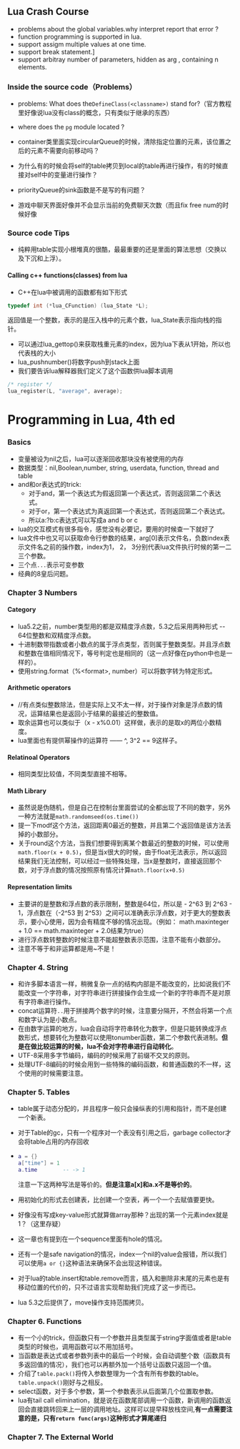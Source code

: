 ## Lua Crash Course

* problems about the global variables.why interpret  report that error ?
* function programming is supported in lua.
* support assigm multiple values at one time.
* support break statement.]
* support arbitray number of parameters, hidden as arg , containing n elements.

### Inside the source code（Problems）

* problems: What does the```DefineClass(<classname>)``` stand for?（官方教程里好像说lua没有class的概念，只有类似于继承的东西）
* where does the ```pg``` module located ? 
* container类里面实现circularQueue的时候，清除指定位置的元素，该位置之后的元素不需要向前移动吗？

* 为什么有的时候会将self的table拷贝到local的table再进行操作，有的时候直接对self中的变量进行操作？
* priorityQueue的sink函数是不是写的有问题？
* 游戏中聊天界面好像并不会显示当前的免费聊天次数（而且fix free num的时候好像

### Source code Tips

* 纯粹用table实现小根堆真的很酷，最最重要的还是里面的算法思想（交换以及下沉和上浮）。

#### Calling c++ functions(classes) from lua

* C++在lua中被调用的函数都有如下形式

```c++
typedef int (*lua_CFunction) (lua_State *L);
```

返回值是一个整数，表示的是压入栈中的元素个数，lua_State表示指向栈的指针。

* 可以通过lua_gettop()来获取栈重元素的index，因为lua下表从1开始，所以也代表栈的大小
* lua_pushnumber()将数字push到stack上面
* 我们要告诉lua解释器我们定义了这个函数供lua脚本调用

```c++
/* register */
lua_register(L, "average", average);
```



# Programming in Lua, 4th ed

### Basics

* 变量被设为nil之后，lua可以逐渐回收那块没有被使用的内存
* 数据类型：nil,Boolean,number, string, userdata, function, thread and table
* and和or表达式的trick: 
  * 对于and，第一个表达式为假返回第一个表达式，否则返回第二个表达式。
  * 对于or，第一个表达式为真返回第一个表达式，否则返回第二个表达式。
  * 所以a:?b:c表达式可以写成a and b or c
* lua的交互模式有很多指令，感觉没有必要记，要用的时候查一下就好了
* lua文件中也又可以获取命令行参数的结果，arg[0]表示文件名，负数index表示文件名之前的操作数，index为1， 2， 3分别代表lua文件执行时候的第一二三个参数。
* 三个点```...```表示可变参数
* 经典的8皇后问题。

### Chapter 3  Numbers

#### Category

* lua5.2之前，number类型用的都是双精度浮点数，5.3之后采用两种形式 -- 64位整数和双精度浮点数。
* 十进制数带指数或者小数点的属于浮点类型，否则属于整数类型。并且浮点数和整数在值相同情况下，等号判定也是相同的（这一点好像在python中也是一样的）。
* 使用string.format（%\<format>, number）可以将数字转为特定形式。

#### Arithmetic operators

* //有点类似整数除法，但是实际上又不太一样，对于操作对象是浮点数的情况，运算结果也是返回小于结果的最接近的整数值。
* 取余运算也可以类似于（x  - x%0.01）这样做，表示的是取x的两位小数精度。
* lua里面也有提供幂操作的运算符 —— ^, 3^2 == 9这样子。

#### Relatinoal Operators

* 相同类型比较值，不同类型直接不相等。

#### Math Library

* 虽然说是伪随机，但是自己在控制台里面尝试的全都出现了不同的数字，另外一种方法就是```math.randomseed(os.time())```
* 提一下modf这个方法，返回距离0最近的整数，并且第二个返回值是该方法丢掉的小数部分。
* 关于round这个方法，当我们想要得到离某个数最近的整数的时候，可以使用```math.floor(x + 0.5)```，但是当x很大的时候，由于float无法表示，所以返回结果我们无法控制，可以经过一些特殊处理，当x是整数时，直接返回那个数，对于浮点数的情况按照原有情况计算```math.floor(x+0.5)```

#### Representation limits

* 主要讲的是整数和浮点数的表示限制，整数是64位，所以是 - 2^63 到 2^63 - 1，浮点数在（-2^53 到 2^53）之间可以准确表示浮点数，对于更大的整数表示，要小心使用，因为会有精度不够的情况出现。（例如：  math.maxinteger + 1.0 == math.maxinteger + 2.0结果为true）
* 进行浮点数转整数的时候注意不能超整数表示范围，注意不能有小数部分。
* 注意不等于和非运算都是用~不是！

### Chapter 4. String

* 和许多脚本语言一样，稍微复杂一点的结构内部是不能改变的，比如说我们不能改变一个字符串，对字符串进行拼接操作会生成一个新的字符串而不是对原有字符串进行操作。
* concat运算符```..```用于拼接两个数字的时候，注意要分隔开，不然会将第一个点和数字认为是小数点。
* 在由数字运算的地方，lua会自动将字符串转化为数字，但是只能转换成浮点数形式，想要转化为整数可以使用tonumber函数，第二个参数代表进制。**但是在做比较运算的时候，lua不会对字符串进行自动转化**。
* UTF-8采用多字节编码，编码的时候采用了前缀不交叉的原则。
* 处理UTF-8编码的时候会用到一些特殊的编码函数，和普通函数的不一样，这个使用的时候需要注意。

### Chapter 5. Tables

* table属于动态分配的，并且程序一般只会操纵表的引用和指针，而不是创建一个新表。

* 对于Table的gc，只有一个程序对一个表没有引用之后，garbage collector才会将table占用的内存回收

* ```lua
  a = {}
  a["time"] = 1
  a.time		-- -> 1
  ```

  注意一下这两种写法是等价的。**但是注意a[x]和a.x不是等价的**。

* 用初始化的形式去创建表，比创建一个空表，再一个一个去赋值要更快。

* 好像没有写成key-value形式就算做array那种？出现的第一个元素index就是1？（这里存疑）

* 这一章也有提到在一个sequence里面有hole的情况。

* 还有一个是safe navigation的情况，index一个nil的value会报错，所以我们可以使用```a or {}```这种语法来确保不会出现这种错误。

* 对于lua的table.insert和table.remove而言，插入和删除非末尾的元素也是有移动位置的代价的，只不过语言实现帮助我们完成了这一步而已。

* lua 5.3之后提供了，move操作支持范围拷贝。

### Chapter 6. Functions

* 有一个小的trick，但函数只有一个参数并且类型属于string字面值或者是table类型的时候也，调用函数可以不用加括号。
* 当函数是表达式或者参数列表中的最后一个时候，会自动调整个数（函数具有多返回值的情况），我们也可以再额外加一个括号让函数只返回一个值。
* 介绍了```table.pack()```将传入参数整理为一个含有所有参数的table。```table.unpack()```刚好与之相反。
* select函数，对于多个参数，第一个参数表示从后面第几个位置取参数。
* lua有tail call elimination，就是说在函数尾部调用一个函数，新调用的函数返回会直接跳转回来上一层的调用地址。这样可以提早释放栈空间,**有一点需要注意的是，只有```return func(args)```这种形式才算尾递归**

### Chapter 7. The External World

